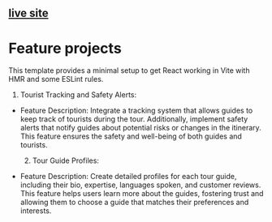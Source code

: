 ## [ live site](https://tourist-guide-fb3df.web.app/)

# Feature projects

This template provides a minimal setup to get React working in Vite with HMR and some ESLint rules.

1. Tourist Tracking and Safety Alerts:

- Feature Description: Integrate a tracking system that allows guides to keep track of tourists during the tour. Additionally, implement safety alerts that notify guides about potential risks or changes in the itinerary. This feature ensures the safety and well-being of both guides and tourists.

  2. Tour Guide Profiles:

- Feature Description: Create detailed profiles for each tour guide, including their bio, expertise, languages spoken, and customer reviews. This feature helps users learn more about the guides, fostering trust and allowing them to choose a guide that matches their preferences and interests.
